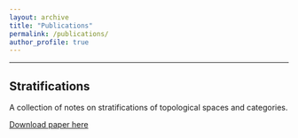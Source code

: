 ```yaml
---
layout: archive
title: "Publications"
permalink: /publications/
author_profile: true
---
```


---
Stratifications
---
A collection of notes on stratifications of topological spaces and categories. 

[Download paper here](http://academicpages.github.io/files/Strat.pdf)

